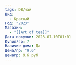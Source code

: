 ```yaml
---
tags: DB/чай
Вид:
  - Красный
Год: "2023"
Магазин:
  - "[[Art of tea]]"
Дата покупки: 2023-07-10T01:01
Купил/гр: 7
Наличие дома: Да
Цена/гр: "9.6"
ценагр: 9.6 руб
---
```

